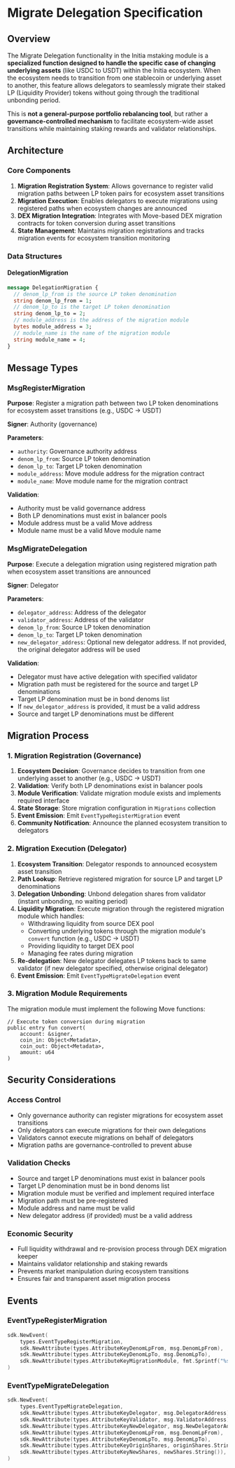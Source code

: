 # Migrate Delegation Specification

## Overview

The Migrate Delegation functionality in the Initia mstaking module is a **specialized function designed to handle the specific case of changing underlying assets** (like USDC to USDT) within the Initia ecosystem. When the ecosystem needs to transition from one stablecoin or underlying asset to another, this feature allows delegators to seamlessly migrate their staked LP (Liquidity Provider) tokens without going through the traditional unbonding period.

This is **not a general-purpose portfolio rebalancing tool**, but rather a **governance-controlled mechanism** to facilitate ecosystem-wide asset transitions while maintaining staking rewards and validator relationships.

## Architecture

### Core Components

1. **Migration Registration System**: Allows governance to register valid migration paths between LP token pairs for ecosystem asset transitions
2. **Migration Execution**: Enables delegators to execute migrations using registered paths when ecosystem changes are announced
3. **DEX Migration Integration**: Integrates with Move-based DEX migration contracts for token conversion during asset transitions
4. **State Management**: Maintains migration registrations and tracks migration events for ecosystem transition monitoring

### Data Structures

#### DelegationMigration

```protobuf
message DelegationMigration {
  // denom_lp_from is the source LP token denomination
  string denom_lp_from = 1;
  // denom_lp_to is the target LP token denomination
  string denom_lp_to = 2;
  // module_address is the address of the migration module
  bytes module_address = 3;
  // module_name is the name of the migration module
  string module_name = 4;
}
```

## Message Types

### MsgRegisterMigration

**Purpose**: Register a migration path between two LP token denominations for ecosystem asset transitions (e.g., USDC → USDT)

**Signer**: Authority (governance)

**Parameters**:

- `authority`: Governance authority address
- `denom_lp_from`: Source LP token denomination
- `denom_lp_to`: Target LP token denomination  
- `module_address`: Move module address for the migration contract
- `module_name`: Move module name for the migration contract

**Validation**:

- Authority must be valid governance address
- Both LP denominations must exist in balancer pools
- Module address must be a valid Move address
- Module name must be a valid Move module name

### MsgMigrateDelegation

**Purpose**: Execute a delegation migration using registered migration path when ecosystem asset transitions are announced

**Signer**: Delegator

**Parameters**:

- `delegator_address`: Address of the delegator
- `validator_address`: Address of the validator
- `denom_lp_from`: Source LP token denomination
- `denom_lp_to`: Target LP token denomination
- `new_delegator_address`: Optional new delegator address. If not provided, the original delegator address will be used

**Validation**:

- Delegator must have active delegation with specified validator
- Migration path must be registered for the source and target LP denominations
- Target LP denomination must be in bond denoms list
- If `new_delegator_address` is provided, it must be a valid address
- Source and target LP denominations must be different

## Migration Process

### 1. Migration Registration (Governance)

1. **Ecosystem Decision**: Governance decides to transition from one underlying asset to another (e.g., USDC → USDT)
2. **Validation**: Verify both LP denominations exist in balancer pools
3. **Module Verification**: Validate migration module exists and implements required interface
4. **State Storage**: Store migration configuration in `Migrations` collection
5. **Event Emission**: Emit `EventTypeRegisterMigration` event
6. **Community Notification**: Announce the planned ecosystem transition to delegators

### 2. Migration Execution (Delegator)

1. **Ecosystem Transition**: Delegator responds to announced ecosystem asset transition
2. **Path Lookup**: Retrieve registered migration for source LP and target LP denominations
3. **Delegation Unbonding**: Unbond delegation shares from validator (instant unbonding, no waiting period)
4. **Liquidity Migration**: Execute migration through the registered migration module which handles:
   - Withdrawing liquidity from source DEX pool
   - Converting underlying tokens through the migration module's `convert` function (e.g., USDC → USDT)
   - Providing liquidity to target DEX pool
   - Managing fee rates during migration
5. **Re-delegation**: New delegator delegates LP tokens back to same validator (if new delegator specified, otherwise original delegator)
6. **Event Emission**: Emit `EventTypeMigrateDelegation` event

### 3. Migration Module Requirements

The migration module must implement the following Move functions:

```move
// Execute token conversion during migration
public entry fun convert(
    account: &signer,
    coin_in: Object<Metadata>,
    coin_out: Object<Metadata>,
    amount: u64
)
```

## Security Considerations

### Access Control

- Only governance authority can register migrations for ecosystem asset transitions
- Only delegators can execute migrations for their own delegations
- Validators cannot execute migrations on behalf of delegators
- Migration paths are governance-controlled to prevent abuse

### Validation Checks

- Source and target LP denominations must exist in balancer pools
- Target LP denomination must be in bond denoms list
- Migration module must be verified and implement required interface
- Migration path must be pre-registered
- Module address and name must be valid
- New delegator address (if provided) must be a valid address

### Economic Security

- Full liquidity withdrawal and re-provision process through DEX migration keeper
- Maintains validator relationship and staking rewards
- Prevents market manipulation during ecosystem transitions
- Ensures fair and transparent asset migration process

## Events

### EventTypeRegisterMigration

```go
sdk.NewEvent(
    types.EventTypeRegisterMigration,
    sdk.NewAttribute(types.AttributeKeyDenomLpFrom, msg.DenomLpFrom),
    sdk.NewAttribute(types.AttributeKeyDenomLpTo, msg.DenomLpTo),
    sdk.NewAttribute(types.AttributeKeyMigrationModule, fmt.Sprintf("%s::%s", msg.ModuleAddress, msg.ModuleName)),
)
```

### EventTypeMigrateDelegation

```go
sdk.NewEvent(
    types.EventTypeMigrateDelegation,
    sdk.NewAttribute(types.AttributeKeyDelegator, msg.DelegatorAddress),
    sdk.NewAttribute(types.AttributeKeyValidator, msg.ValidatorAddress),
    sdk.NewAttribute(types.AttributeKeyNewDelegator, msg.NewDelegatorAddress),
    sdk.NewAttribute(types.AttributeKeyDenomLpFrom, msg.DenomLpFrom),
    sdk.NewAttribute(types.AttributeKeyDenomLpTo, msg.DenomLpTo),
    sdk.NewAttribute(types.AttributeKeyOriginShares, originShares.String()),
    sdk.NewAttribute(types.AttributeKeyNewShares, newShares.String()),
)
```
